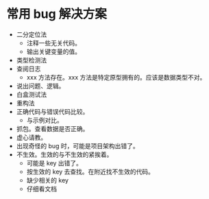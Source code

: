 # 常用 bug 解决方案

- 二分定位法
  - 注释一些无关代码。
  - 输出关键变量的值。
- 类型检测法
- 查阅日志
  - xxx 方法存在。xxx 方法是特定原型拥有的。应该是数据类型不对。
- 说出问题、逻辑。
- 白盒测试法
- 重构法
- 正确代码与错误代码比较。
  - 与示例对比。
- 抓包。查看数据是否正确。
- 虚心请教。
- 出现奇怪的 bug 时，可能是项目架构出错了。
- 不生效。生效的与不生效的紧挨着。
  - 可能是 key 出错了。
  - 按生效的 key 去查找。在附近找不生效的代码。
  - 缺少相关的 key
  - 仔细看文档

